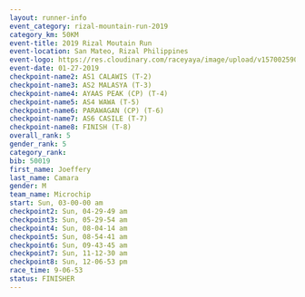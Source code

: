 ```yaml
---
layout: runner-info 
event_category: rizal-mountain-run-2019 
category_km: 50KM 
event-title: 2019 Rizal Moutain Run 
event-location: San Mateo, Rizal Philippines 
event-logo: https://res.cloudinary.com/raceyaya/image/upload/v1570025909/logo/rizal-mountain_gkfete.jpg 
event-date: 01-27-2019 
checkpoint-name2: AS1 CALAWIS (T-2) 
checkpoint-name3: AS2 MALASYA (T-3) 
checkpoint-name4: AYAAS PEAK (CP) (T-4) 
checkpoint-name5: AS4 WAWA (T-5) 
checkpoint-name6: PARAWAGAN (CP) (T-6) 
checkpoint-name7: AS6 CASILE (T-7) 
checkpoint-name8: FINISH (T-8) 
overall_rank: 5
gender_rank: 5
category_rank: 
bib: 50019
first_name: Joeffery
last_name: Camara
gender: M
team_name: Microchip
start: Sun, 03-00-00 am
checkpoint2: Sun, 04-29-49 am
checkpoint3: Sun, 05-29-54 am
checkpoint4: Sun, 08-04-14 am
checkpoint5: Sun, 08-54-41 am
checkpoint6: Sun, 09-43-45 am
checkpoint7: Sun, 11-12-30 am
checkpoint8: Sun, 12-06-53 pm
race_time: 9-06-53
status: FINISHER
---
```

